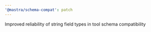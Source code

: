 ```yaml
---
'@mastra/schema-compat': patch
---
```


Improved reliability of string field types in tool schema compatibility
